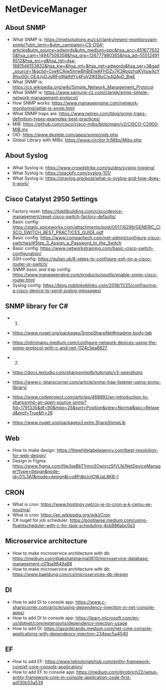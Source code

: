 # NetDeviceManager

## About SNMP
- What SNMP is: https://mwtsolutions.eu/cs/clanky/reseni-monitorovani-snmp/?utm_term=&utm_campaign=CS-DSA-articles&utm_source=adwords&utm_medium=ppc&hsa_acc=4516776325&hsa_cam=14947508358&hsa_grp=126777980365&hsa_ad=555124919512&hsa_src=g&hsa_tgt=dsa-1681546153832&hsa_kw=&hsa_mt=&hsa_net=adwords&hsa_ver=3&gad_source=1&gclid=CjwKCAjw5ImwBhBtEiwAFHDZx7K3RoqzhqKVtuwXcY8hiu0Gi-OE4JyDJslRFgWatfdYv4FpV2lKEBoClx4QAvD_BwE
- What SNMP is: https://cs.wikipedia.org/wiki/Simple_Network_Management_Protocol
- What SNMP is: https://www.samuraj-cz.com/clanek/snmp-simple-network-management-protocol/
- How SNMP works: https://www.manageengine.com/network-monitoring/what-is-snmp.html
- What SNMP traps are: https://www.netreo.com/blog/snmp-traps-definition-types-examples-best-practices/
- MIB: https://github.com/cisco/cisco-mibs/blob/main/v2/CISCO-C2900-MIB.my
- OID: https://www.dpstele.com/apps/snmp/oids.php
- Global Library with MIBs: https://www.circitor.fr/Mibs/Mibs.php

## About Syslog
- What Syslog is: https://www.crowdstrike.com/guides/syslog-logging/
- What Syslog is: https://stackify.com/syslog-101/
- What Syslog is: https://graylog.org/post/what-is-syslog-and-how-does-it-work/

## Cisco Catalyst 2950 Settings
- Factory reset: https://itskillbuilding.com/cisco/device-management/reset-cisco-switch-factory-defaults/
- Basic config: https://static.spiceworks.com/attachments/post/0017/6296/GENERIC_CISCO_SWITCH_BEST_PRACTICES_GUIDE.pdf
- Basic config: https://www.comparitech.com/net-admin/configure-cisco-switches/#Step_3_Assign_a_Password_to_the_Switch
- Basic config: https://www.networkstraining.com/basic-cisco-switch-configuration/
- SSH config: https://gulian.uk/8-steps-to-configure-ssh-on-a-cisco-router-or-switch/
- SNMP basic and trap config: https://www.manageengine.com/products/oputils/enable-snmp-cisco-router.html
- Syslog config: https://blog.noblinkyblinky.com/2018/11/25/configuring-a-cisco-device-to-send-syslog-messages/

## SNMP library for C#
- 1)
-   https://www.nuget.org/packages/SnmpSharpNet#readme-body-tab
-   https://nitinmanju.medium.com/configure-network-devices-using-the-snmp-protocol-with-c-and-net-1124c5ea8827
- 2)
-   https://docs.lextudio.com/sharpsnmplib/tutorials/v3-operations

- https://www.c-sharpcorner.com/article/snmp-trap-listener-using-snmp-library/
- https://www.codeproject.com/articles/468892/an-introduction-to-sharpsnmp-an-open-source-snmp?fid=1791335&df=90&mpp=25&sort=Position&view=Normal&spc=Relaxed&prof=True&fr=26
- https://www.nuget.org/packages/Lextm.SharpSnmpLib

## Web
- How to make design: https://thewhitelabelagency.com/best-resolution-for-web-design/
- Design in Figma: https://www.figma.com/file/lxeBbT1rmo3OwivrzSfVLN/NetDeviceManager?type=design&node-id=0%3A1&mode=design&t=o8PdbUcIOWJaL8KB-1

## CRON
- What is cron: https://www.hostingy.net/co-je-to-cron-a-k-cemu-se-pouziva/
- What is cron: https://en.wikipedia.org/wiki/Cron
- C# nuget for job scheduler: https://positiwise.medium.com/using-fluentscheduler-with-c-for-task-scheduling-4cb886abc0a3

## Microservice architecture 
- How to make microservice architecture with db: https://medium.com/@akshatsharma0610/microservice-database-management-c01ba9849a88
- How to make microservice architecture with db: https://www.baeldung.com/cs/microservices-db-design

## DI
- How to add DI to console app: https://www.c-sharpcorner.com/article/using-dependency-injection-in-net-console-apps/
- How to add DI to console app: https://learn.microsoft.com/en-us/dotnet/core/extensions/dependency-injection-usage
- How to add DI: https://jasonterando.medium.com/net-core-console-applications-with-dependency-injection-234eac5a4040

## EF
- How to add EF: https://www.tektutorialshub.com/entity-framework-core/ef-core-console-application/
- How to add EF to console app: https://medium.com/@robrich22/setup-entity-framework-core-in-console-application-code-first-ad130b53a539
